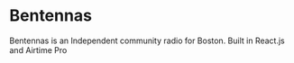 <h1>Bentennas</h1>

<p>Bentennas is an Independent community radio for Boston. Built in React.js and Airtime Pro</p>
